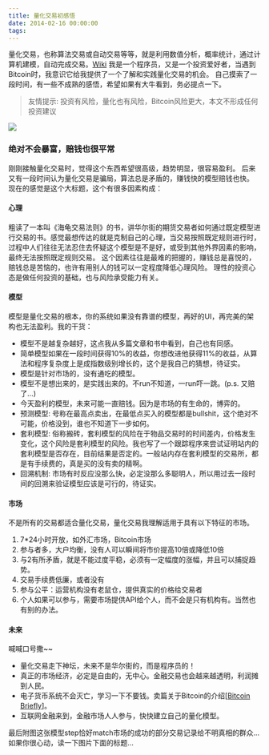 ```yaml
---
title: 量化交易初感悟
date: 2014-02-16 00:00:00
tags:
---
```


量化交易，也称算法交易或自动交易等等，就是利用数值分析，概率统计，通过计算机建模，自动完成交易。[Wiki](http://en.wikipedia.org/wiki/Algorithmic_trading)
我是一个程序员，又是一个投资爱好者，当遇到Bitcoin时，我意识它给我提供了一个了解和实践量化交易的机会。
自己摸索了一段时间，有一些不成熟的感悟，希望如果有大牛看到，务必提点一下。

> 友情提示: 投资有风险，量化也有风险，Bitcoin风险更大，本文不形成任何投资建议

![](/images/good-quant.png)

### 绝对不会暴富，赔钱也很平常

刚刚接触量化交易时，觉得这个东西希望很高级，趋势明显，很容易盈利。
后来又有一段时间认为量化交易是骗局，算法总是矛盾的，赚钱快的模型赔钱也快。
现在的感觉是这个大标题，这个有很多因素构成：

#### 心理

粗读了一本叫《海龟交易法则》的书，讲华尔街的期货交易者如何通过既定模型进行交易的书。感觉最想传达的就是克制自己的心理，当交易按照既定规则进行时，过程中人们往往无法忍住去怀疑这个模型是不是好，或受到其他外界因素的影响，最终无法按照既定规则交易。
这个因素往往是最难的把握的，赚钱总是喜悦的，赔钱总是苦恼的，也许有用别人的钱可以一定程度降低心理风险。
理性的投资心态是做任何投资的基础，也与风险承受能力有关。

#### 模型

模型是量化交易的根本，你的系统如果没有靠谱的模型，再好的UI，再完美的架构也无法盈利。我的干货：

*   模型不是越复杂越好，这点我从多篇文章和书中看到，自己也有同感。
*   简单模型如果在一段时间获得10%的收益，你想改进他获得11%的收益，从算法和程序复杂度上是成指数级别增长的，这个是我自己的猜想，待证实。
*   模型是针对市场的，没有通吃的模型。
*   模型不是想出来的，是实践出来的。不run不知道，一run吓一跳。(p.s. 又赔了…)
*   今天盈利的模型，未来可能一直赔钱。因为是市场的有生命的，博弈的。
*   预测模型: 号称在最高点卖出，在最低点买入的模型都是bullshit，这个绝对不可能，价格没到，谁也不知道下一步如何。
*   套利模型: 俗称搬砖，套利模型的风险在于物品交易时的时间差内，价格发生变化，这个风险是套利模型的风险。我也写了一个跟踪程序来尝试证明站内的套利模型是否存在，目前结果是否定的。一般站内存在套利模型的交易所，都是有手续费的，真是买的没有卖的精啊。
*   回溯机制: 市场有时反应没那么快，必定没那么多聪明人，所以用过去一段时间的回溯来验证模型应该是可行的，待证实。

#### 市场

不是所有的交易都适合量化交易，量化交易我理解适用于具有以下特征的市场。

1.  7*24小时开放，如外汇市场，Bitcoin市场
2.  参与者多，大户均衡，没有人可以瞬间将市价提高10倍或降低10倍
3.  与2有所矛盾，就是不能过度平稳，必须有一定幅度的涨幅，并且可以捕捉趋势。
4.  交易手续费低廉，或者没有
5.  参与公平：运营机构没有老鼠仓，提供真实的价格给交易者
6.  个人如果可以参与，需要市场提供API给个人，而不会是只有机构有。当然也有别的办法。

#### 未来

喊喊口号撒~~

*   量化交易走下神坛，未来不是华尔街的，而是程序员的！
*   真正的市场经济，必定是自由的，无中心。金融交易也会越来越透明，利润摊到人民。
*   电子货币系统不会灭亡，学习一下不要钱。卖篇关于Bitcoin的介绍[[Bitcoin Briefly](/slides/bitcoin.html)]。
*   互联网金融来到，金融市场人人参与，快快建立自己的量化模型。

最后附图这张模型step恰好match市场的成功的部分交易记录给不明真相的群众…
如果你很心动，读一下图片下面的标题…